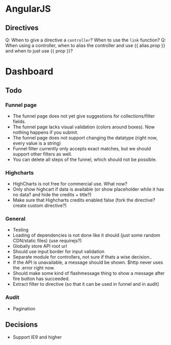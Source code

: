 # AngularJS

## Directives

Q: When to give a directive a `controller`? When to use the `link` function?
Q: When using a controller, when to alias the controller and use {{ alias.prop }} and when to just use {{ prop }}?


# Dashboard

## Todo

### Funnel page
- The funnel page does not yet give suggestions for collections/filter fields.
- The funnel page lacks visual validation (colors around boxes). Now nothing happens if you submit.
- The funnel page does not support changing the datatype (right now, every value is a string)
- Funnel filter currently only accepts exact matches, but we should support other filters as well.
- You can delete all steps of the funnel, which should not be possible.

### Highcharts
- HighCharts is not free for commercial use. What now?
- Only show highcart if data is available (or show placeholder while it has no data? and hide the credits + title?)
- Make sure that Highcharts credits enabled false (fork the directive? create custom directive?)

### General
- Testing
- Loading of dependencies is not done like it should (just some random CDN/static files) (use requirejs?)
- Globally store API root url
- Should use input border for input validation
- Separate module for controllers, not sure if thats a wise decision..
- If the API is unavailable, a message should be shown. $http never uses the .error right now.
- Should make some kind of flashmessage thing to show a message after fire button has succeeded.
- Extract filter to directive (so that it can be used in funnel and in audit)

### Audit
- Pagination

## Decisions
- Support IE9 and higher